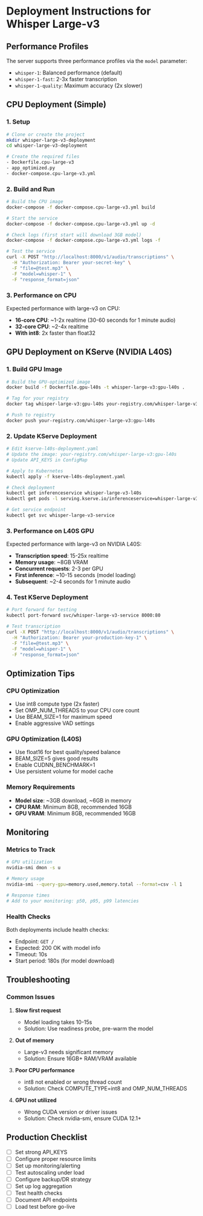 # Deployment Instructions for Whisper Large-v3

## Performance Profiles

The server supports three performance profiles via the `model` parameter:
- `whisper-1`: Balanced performance (default)
- `whisper-1-fast`: 2-3x faster transcription
- `whisper-1-quality`: Maximum accuracy (2x slower)

## CPU Deployment (Simple)

### 1. Setup

```bash
# Clone or create the project
mkdir whisper-large-v3-deployment
cd whisper-large-v3-deployment

# Create the required files
- Dockerfile.cpu-large-v3
- app_optimized.py
- docker-compose.cpu-large-v3.yml
```

### 2. Build and Run

```bash
# Build the CPU image
docker-compose -f docker-compose.cpu-large-v3.yml build

# Start the service
docker-compose -f docker-compose.cpu-large-v3.yml up -d

# Check logs (first start will download 3GB model)
docker-compose -f docker-compose.cpu-large-v3.yml logs -f

# Test the service
curl -X POST "http://localhost:8000/v1/audio/transcriptions" \
  -H "Authorization: Bearer your-secret-key" \
  -F "file=@test.mp3" \
  -F "model=whisper-1" \
  -F "response_format=json"
```

### 3. Performance on CPU

Expected performance with large-v3 on CPU:
- **16-core CPU**: ~1-2x realtime (30-60 seconds for 1 minute audio)
- **32-core CPU**: ~2-4x realtime
- **With int8**: 2x faster than float32

## GPU Deployment on KServe (NVIDIA L40S)

### 1. Build GPU Image

```bash
# Build the GPU-optimized image
docker build -f Dockerfile.gpu-l40s -t whisper-large-v3:gpu-l40s .

# Tag for your registry
docker tag whisper-large-v3:gpu-l40s your-registry.com/whisper-large-v3:gpu-l40s

# Push to registry
docker push your-registry.com/whisper-large-v3:gpu-l40s
```

### 2. Update KServe Deployment

```bash
# Edit kserve-l40s-deployment.yaml
# Update the image: your-registry.com/whisper-large-v3:gpu-l40s
# Update API_KEYS in ConfigMap

# Apply to Kubernetes
kubectl apply -f kserve-l40s-deployment.yaml

# Check deployment
kubectl get inferenceservice whisper-large-v3-l40s
kubectl get pods -l serving.kserve.io/inferenceservice=whisper-large-v3-l40s

# Get service endpoint
kubectl get svc whisper-large-v3-service
```

### 3. Performance on L40S GPU

Expected performance with large-v3 on NVIDIA L40S:
- **Transcription speed**: 15-25x realtime
- **Memory usage**: ~8GB VRAM
- **Concurrent requests**: 2-3 per GPU
- **First inference**: ~10-15 seconds (model loading)
- **Subsequent**: ~2-4 seconds for 1 minute audio

### 4. Test KServe Deployment

```bash
# Port forward for testing
kubectl port-forward svc/whisper-large-v3-service 8000:80

# Test transcription
curl -X POST "http://localhost:8000/v1/audio/transcriptions" \
  -H "Authorization: Bearer your-production-key-1" \
  -F "file=@test.mp3" \
  -F "model=whisper-1" \
  -F "response_format=json"
```

## Optimization Tips

### CPU Optimization
- Use int8 compute type (2x faster)
- Set OMP_NUM_THREADS to your CPU core count
- Use BEAM_SIZE=1 for maximum speed
- Enable aggressive VAD settings

### GPU Optimization (L40S)
- Use float16 for best quality/speed balance
- BEAM_SIZE=5 gives good results
- Enable CUDNN_BENCHMARK=1
- Use persistent volume for model cache

### Memory Requirements
- **Model size**: ~3GB download, ~6GB in memory
- **CPU RAM**: Minimum 8GB, recommended 16GB
- **GPU VRAM**: Minimum 8GB, recommended 16GB

## Monitoring

### Metrics to Track
```bash
# GPU utilization
nvidia-smi dmon -s u

# Memory usage
nvidia-smi --query-gpu=memory.used,memory.total --format=csv -l 1

# Response times
# Add to your monitoring: p50, p95, p99 latencies
```

### Health Checks
Both deployments include health checks:
- Endpoint: `GET /`
- Expected: 200 OK with model info
- Timeout: 10s
- Start period: 180s (for model download)

## Troubleshooting

### Common Issues

1. **Slow first request**
   - Model loading takes 10-15s
   - Solution: Use readiness probe, pre-warm the model

2. **Out of memory**
   - Large-v3 needs significant memory
   - Solution: Ensure 16GB+ RAM/VRAM available

3. **Poor CPU performance**
   - int8 not enabled or wrong thread count
   - Solution: Check COMPUTE_TYPE=int8 and OMP_NUM_THREADS

4. **GPU not utilized**
   - Wrong CUDA version or driver issues
   - Solution: Check nvidia-smi, ensure CUDA 12.1+

## Production Checklist

- [ ] Set strong API_KEYS
- [ ] Configure proper resource limits
- [ ] Set up monitoring/alerting
- [ ] Test autoscaling under load
- [ ] Configure backup/DR strategy
- [ ] Set up log aggregation
- [ ] Test health checks
- [ ] Document API endpoints
- [ ] Load test before go-live
